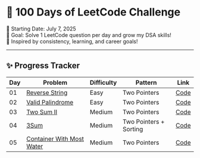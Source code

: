 # 💯 100 Days of LeetCode Challenge

📅 Starting Date: July 7, 2025  
🎯 Goal: Solve 1 LeetCode question per day and grow my DSA skills!  
🌸 Inspired by consistency, learning, and career goals!

---

## ✨ Progress Tracker

| Day | Problem | Difficulty | Pattern | Link |
|-----|---------|------------|---------|------|
| 01  | [Reverse String](https://leetcode.com/problems/reverse-string/) | Easy | Two Pointers | [Code](Day01/reverse_string.py) |
| 02  | [Valid Palindrome](https://leetcode.com/problems/valid-palindrome/) | Easy | Two Pointers | [Code](Day02/valid_palindrome.py) |
| 03  | [Two Sum II](https://leetcode.com/problems/two-sum-ii-input-array-is-sorted/) | Medium | Two Pointers | [Code](Day03/two_sum_ii.py) |
| 04  | [3Sum](https://leetcode.com/problems/3sum/) | Medium | Two Pointers + Sorting | [Code](Day04/three_sum.py) |
| 05  | [Container With Most Water](https://leetcode.com/problems/container-with-most-water/) | Medium | Two Pointers | [Code](Day05/container_with_most_water.py) |
